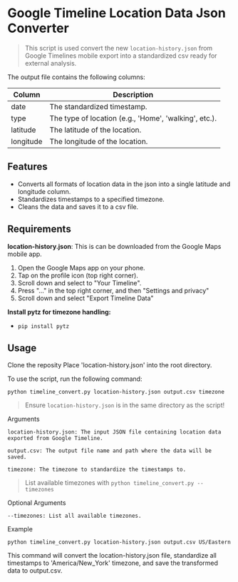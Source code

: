 # Google Timeline Location Data Json Converter

> This script is used convert the new `location-history.json` from Google Timelines mobile export into a standardized csv ready for external analysis.

The output file contains the following columns:

| Column    | Description                                  |
|-----------|----------------------------------------------|
| date      | The standardized timestamp.                  |
| type      | The type of location (e.g., 'Home', 'walking', etc.). |
| latitude  | The latitude of the location.                |
| longitude | The longitude of the location.               |

## Features
- Converts all formats of location data in the json into a single latitude and longitude column.
- Standardizes timestamps to a specified timezone.
- Cleans the data and saves it to a csv file.

## Requirements
**location-history.json**: This is can be downloaded from the Google Maps mobile app.
1. Open the Google Maps app on your phone.
2. Tap on the profile icon (top right corner).
3. Scroll down and select to "Your Timeline".
4. Press "..." in the top right corner, and then "Settings and privacy"
5. Scroll down and select "Export Timeline Data"

**Install pytz for timezone handling:**

- `pip install pytz`


## Usage

Clone the reposity
    Place 'location-history.json' into the root directory.

To use the script, run the following command:

    python timeline_convert.py location-history.json output.csv timezone
> Ensure  `location-history.json` is in the same directory as the script!

Arguments

    location-history.json: The input JSON file containing location data exported from Google Timeline.

    output.csv: The output file name and path where the data will be saved.

    timezone: The timezone to standardize the timestamps to.

> List available timezones with `python timeline_convert.py --timezones`

Optional Arguments

    --timezones: List all available timezones.

Example

    python timeline_convert.py location-history.json output.csv US/Eastern

This command will convert the location-history.json file, standardize all timestamps to 'America/New_York' timezone, and save the transformed data to output.csv.


